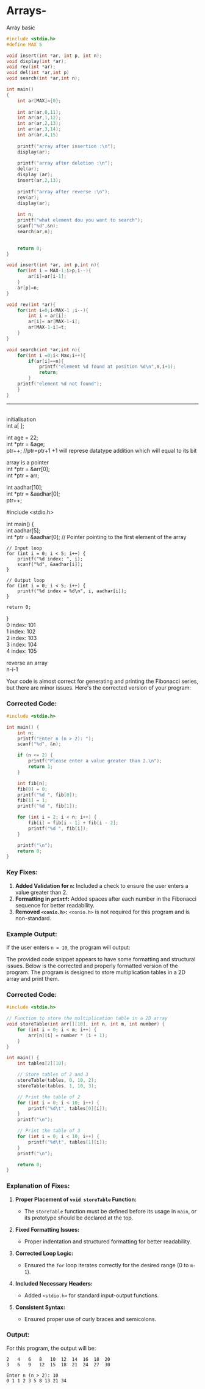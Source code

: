 # Arrays-
Array basic 

```c
#include <stdio.h>
#define MAX 5

void insert(int *ar, int p, int n);
void display(int *ar);
void rev(int *ar);
void del(int *ar,int p)
void search(int *ar,int n);

int main()
{
    int ar[MAX]={0};
    
    int ar(ar,0,11);
    int ar(ar,1,12);
    int ar(ar,2,13);
    int ar(ar,3,14);
    int ar(ar,4,15)
    
    printf("array after insertion :\n");
    display(ar);
    
    printf("array after deletion :\n");
    del(ar);
    display (ar);
    insert(ar,2,13);
    
    printf("array after reverse :\n");
    rev(ar);
    display(ar);
    
    int n;
    printf("what element dou you want to search");
    scanf("%d",&n);
    search(ar,n);

    
    return 0;
}

void insert(int *ar, int p,int n){
    for(int i = MAX-1;i>p;i--){
        ar[i]=ar[i-1];
    }
    ar[p]=n;
}

void rev(int *ar){
    for(int i=0;i<MAX-1 ;i--){
        int i = ar[i];
        ar[i]= ar[MAX-1-i];
        ar[MAX-1-i]=t;
    }
}

void search(int *ar,int n){
    for(int i =0;i< Max;i++){
        if(ar[i]==n){
            printf("element %d found at position %d\n",n,i+1);
            return;
        }
    printf("element %d not found");
    }
}


```


--- 
<br>
initialisation 
<br>
int a[ ];
<br>


int age = 22;
<br>
int *ptr = &age;<br>
ptr++;   //ptr=ptr+1 +1 will represe datatype addition which will equal to its bit<br>

array is a pointer<br>
int *ptr = &arr[0];<br>
int *ptr = arr;<br>

int aadhar[10];<br>
int *ptr = &aadhar[0];<br>
ptr++;<br>

#include <stdio.h><br>

int main() {<br>
    int aadhar[5];<br>
    int *ptr = &aadhar[0]; // Pointer pointing to the first element of the array<br>

    // Input loop
    for (int i = 0; i < 5; i++) {
        printf("%d index: ", i);
        scanf("%d", &aadhar[i]);
    }

    // Output loop
    for (int i = 0; i < 5; i++) {
        printf("%d index = %d\n", i, aadhar[i]);
    }

    return 0;
}
<br>
0 index: 101<br>
1 index: 102<br>
2 index: 103<br>
3 index: 104<br>
4 index: 105<br>

reverse an array <br>
n-i-1<br>

Your code is almost correct for generating and printing the Fibonacci series, but there are minor issues. Here's the corrected version of your program:

### Corrected Code:
```c
#include <stdio.h>

int main() {
    int n;
    printf("Enter n (n > 2): ");
    scanf("%d", &n);

    if (n <= 2) {
        printf("Please enter a value greater than 2.\n");
        return 1;
    }

    int fib[n];
    fib[0] = 0;
    printf("%d ", fib[0]);
    fib[1] = 1;
    printf("%d ", fib[1]);

    for (int i = 2; i < n; i++) {
        fib[i] = fib[i - 1] + fib[i - 2];
        printf("%d ", fib[i]);
    }

    printf("\n");
    return 0;
}
```

### Key Fixes:
1. **Added Validation for `n`:** Included a check to ensure the user enters a value greater than 2.
2. **Formatting in `printf`:** Added spaces after each number in the Fibonacci sequence for better readability.
3. **Removed `<conio.h>`:** `<conio.h>` is not required for this program and is non-standard.

### Example Output:
If the user enters `n = 10`, the program will output:

The provided code snippet appears to have some formatting and structural issues. Below is the corrected and properly formatted version of the program. The program is designed to store multiplication tables in a 2D array and print them.

### Corrected Code:
```c
#include <stdio.h>

// Function to store the multiplication table in a 2D array
void storeTable(int arr[][10], int n, int m, int number) {
    for (int i = 0; i < m; i++) {
        arr[n][i] = number * (i + 1);
    }
}

int main() {
    int tables[2][10];

    // Store tables of 2 and 3
    storeTable(tables, 0, 10, 2);
    storeTable(tables, 1, 10, 3);

    // Print the table of 2
    for (int i = 0; i < 10; i++) {
        printf("%d\t", tables[0][i]);
    }
    printf("\n");

    // Print the table of 3
    for (int i = 0; i < 10; i++) {
        printf("%d\t", tables[1][i]);
    }
    printf("\n");

    return 0;
}
```

### Explanation of Fixes:
1. **Proper Placement of `void storeTable` Function:** 
   - The `storeTable` function must be defined before its usage in `main`, or its prototype should be declared at the top.

2. **Fixed Formatting Issues:** 
   - Proper indentation and structured formatting for better readability.

3. **Corrected Loop Logic:** 
   - Ensured the `for` loop iterates correctly for the desired range (0 to `m-1`).

4. **Included Necessary Headers:**
   - Added `<stdio.h>` for standard input-output functions.

5. **Consistent Syntax:**
   - Ensured proper use of curly braces and semicolons.

### Output:
For this program, the output will be:

```
2	4	6	8	10	12	14	16	18	20	
3	6	9	12	15	18	21	24	27	30
```
```
Enter n (n > 2): 10
0 1 1 2 3 5 8 13 21 34
```
